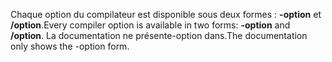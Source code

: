 
<span data-ttu-id="00878-101">Chaque option du compilateur est disponible sous deux formes : **-option** et **/option**.</span><span class="sxs-lookup"><span data-stu-id="00878-101">Every compiler option is available in two forms: **-option** and **/option**.</span></span> <span data-ttu-id="00878-102">La documentation ne présente-option dans.</span><span class="sxs-lookup"><span data-stu-id="00878-102">The documentation only shows the -option form.</span></span> 
